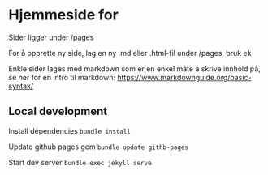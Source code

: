 # Hjemmeside for

Sider ligger under /pages

For å opprette ny side, lag en ny .md eller .html-fil under /pages, bruk ek

Enkle sider lages med markdown som er en enkel måte å skrive innhold på, se her for en intro til markdown: https://www.markdownguide.org/basic-syntax/

## Local development

Install dependencies
`bundle install`

Update github pages gem
`bundle update githb-pages`

Start dev server
`bundle exec jekyll serve`
